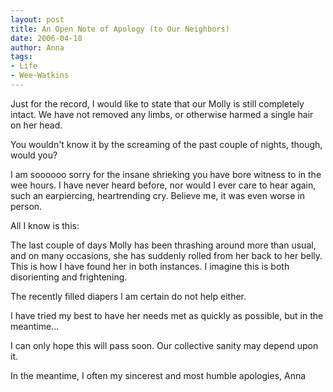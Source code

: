 ```yaml
---
layout: post
title: An Open Note of Apology (to Our Neighbors)
date: 2006-04-18
author: Anna
tags:
- Life
- Wee-Watkins
---
```


Just for the record, I would like to state that our Molly is still completely intact. We have not removed any limbs, or otherwise harmed a single hair on her head. 

You wouldn't know it by the screaming of the past couple of nights, though, would you?

I am soooooo sorry for the insane shrieking you have bore witness to in the wee hours. I have never heard before, nor would I ever care to hear again, such an earpiercing, heartrending cry. Believe me, it was even worse in person.

All I know is this:

The last couple of days Molly has been thrashing around more than usual, and on many occasions, she has suddenly rolled from her back to her belly. This is how I have found her in both instances. I imagine this is both disorienting and frightening. 

The recently filled diapers I am certain do not help either.

I have tried my best to have her needs met as quickly as possible, but in the meantime...

I can only hope this will pass soon. Our collective sanity may depend upon it.

In the meantime, I often my sincerest and most humble apologies,
Anna




